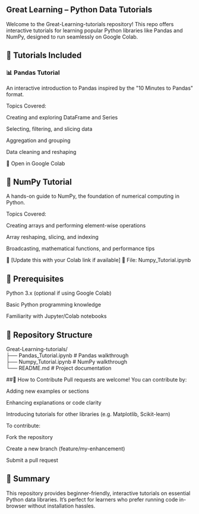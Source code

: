 ## Great Learning – Python Data Tutorials
Welcome to the Great-Learning-tutorials repository!
This repo offers interactive tutorials for learning popular Python libraries like Pandas and NumPy, designed to run seamlessly on Google Colab.

## 📘 Tutorials Included
### 📊 Pandas Tutorial
An interactive introduction to Pandas inspired by the "10 Minutes to Pandas" format.

Topics Covered:

Creating and exploring DataFrame and Series

Selecting, filtering, and slicing data

Aggregation and grouping

Data cleaning and reshaping

🔗 Open in Google Colab

## 🔢 NumPy Tutorial
A hands-on guide to NumPy, the foundation of numerical computing in Python.

Topics Covered:

Creating arrays and performing element-wise operations

Array reshaping, slicing, and indexing

Broadcasting, mathematical functions, and performance tips

🔗 [Update this with your Colab link if available]
📄 File: Numpy_Tutorial.ipynb

## 🧠 Prerequisites
Python 3.x (optional if using Google Colab)

Basic Python programming knowledge

Familiarity with Jupyter/Colab notebooks

## 📂 Repository Structure
Great-Learning-tutorials/ <br>
├── Pandas_Tutorial.ipynb    # Pandas walkthrough <br>
├── Numpy_Tutorial.ipynb     # NumPy walkthrough <br>
└── README.md                # Project documentation

##🙌 How to Contribute
Pull requests are welcome! You can contribute by:

Adding new examples or sections

Enhancing explanations or code clarity

Introducing tutorials for other libraries (e.g. Matplotlib, Scikit-learn)

To contribute:

Fork the repository

Create a new branch (feature/my-enhancement)

Submit a pull request

## 💬 Summary
This repository provides beginner-friendly, interactive tutorials on essential Python data libraries. It’s perfect for learners who prefer running code in-browser without installation hassles.

